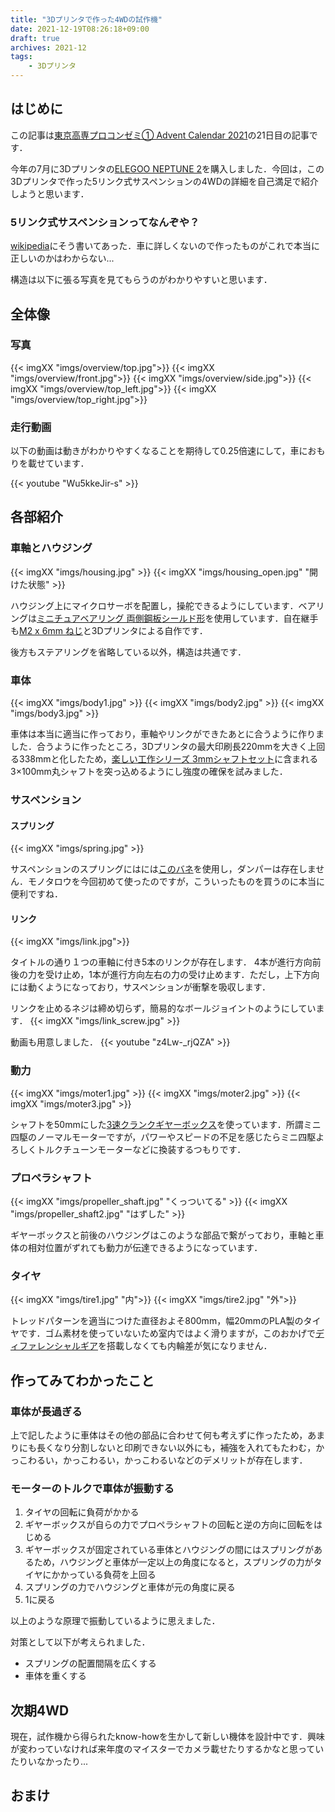 ```yaml
---
title: "3Dプリンタで作った4WDの試作機"
date: 2021-12-19T08:26:18+09:00
draft: true
archives: 2021-12
tags: 
    - 3Dプリンタ
---
```

## はじめに
この記事は[東京高専プロコンゼミ① Advent Calendar 2021](https://adventar.org/calendars/6568)の21日目の記事です．

今年の7月に3Dプリンタの[ELEGOO NEPTUNE 2](https://www.amazon.co.jp/dp/B0928PRRRH)を購入しました．今回は，この3Dプリンタで作った5リンク式サスペンションの4WDの詳細を自己満足で紹介しようと思います．

### 5リンク式サスペンションってなんぞや？
[wikipedia](https://ja.wikipedia.org/wiki/%E3%83%AA%E3%83%B3%E3%82%AF%E5%BC%8F%E3%82%B5%E3%82%B9%E3%83%9A%E3%83%B3%E3%82%B7%E3%83%A7%E3%83%B3#5%E3%83%AA%E3%83%B3%E3%82%AF%E5%BC%8F%E3%82%B5%E3%82%B9%E3%83%9A%E3%83%B3%E3%82%B7%E3%83%A7%E3%83%B3)にそう書いてあった．車に詳しくないので作ったものがこれで本当に正しいのかはわからない...

構造は以下に張る写真を見てもらうのがわかりやすいと思います．

## 全体像

### 写真
{{< imgXX "imgs/overview/top.jpg">}}
{{< imgXX "imgs/overview/front.jpg">}}
{{< imgXX "imgs/overview/side.jpg">}}
{{< imgXX "imgs/overview/top_left.jpg">}}
{{< imgXX "imgs/overview/top_right.jpg">}}

### 走行動画
以下の動画は動きがわかりやすくなることを期待して0.25倍速にして，車におもりを載せています．

{{< youtube "Wu5kkeJir-s" >}}

## 各部紹介
### 車軸とハウジング
{{< imgXX "imgs/housing.jpg" >}}
{{< imgXX "imgs/housing_open.jpg" "開けた状態" >}}

ハウジング上にマイクロサーボを配置し，操舵できるようにしています．ベアリングは[ミニチュアベアリング 両側鋼板シールド形](https://www.monotaro.com/p/1169/8496/?displayId=5)を使用しています．自在継手も[M2 x 6mm ねじ](https://www.monotaro.com/p/1212/0772/?displayId=5)と3Dプリンタによる自作です．

後方もステアリングを省略している以外，構造は共通です．

### 車体
{{< imgXX "imgs/body1.jpg" >}}
{{< imgXX "imgs/body2.jpg" >}}
{{< imgXX "imgs/body3.jpg" >}}

車体は本当に適当に作っており，車軸やリンクができたあとに合うように作りました．合うように作ったところ，3Dプリンタの最大印刷長220mmを大きく上回る338mmと化したため，[楽しい工作シリーズ 3mmシャフトセット](https://www.tamiya.com/japan/products/70105/index.html)に含まれる3×100mm丸シャフトを突っ込めるようにし強度の確保を試みました．


### サスペンション
#### スプリング
{{< imgXX "imgs/spring.jpg" >}}

サスペンションのスプリングにはには[このバネ](https://www.monotaro.com/p/0730/3204/)を使用し，ダンパーは存在しません．モノタロウを今回初めて使ったのですが，こういったものを買うのに本当に便利ですね．

#### リンク
{{< imgXX "imgs/link.jpg">}}

タイトルの通り１つの車軸に付き5本のリンクが存在します． 4本が進行方向前後の力を受け止め，1本が進行方向左右の力の受け止めます．ただし，上下方向には動くようになっており，サスペンションが衝撃を吸収します．

リンクを止めるネジは締め切らず，簡易的なボールジョイントのようにしています．
{{< imgXX "imgs/link_screw.jpg" >}}

動画も用意しました．
{{< youtube "z4Lw-_rjQZA" >}}



### 動力
{{< imgXX "imgs/moter1.jpg" >}}
{{< imgXX "imgs/moter2.jpg" >}}
{{< imgXX "imgs/moter3.jpg" >}}


シャフトを50mmにした[3速クランクギヤーボックス](https://www.tamiya.com/japan/products/70093/index.html)を使っています．所謂ミニ四駆のノーマルモーターですが，パワーやスピードの不足を感じたらミニ四駆よろしくトルクチューンモーターなどに換装するつもりです．

### プロペラシャフト
{{< imgXX "imgs/propeller_shaft.jpg" "くっついてる" >}}
{{< imgXX "imgs/propeller_shaft2.jpg" "はずした" >}}

ギヤーボックスと前後のハウジングはこのような部品で繋がっており，車軸と車体の相対位置がずれても動力が伝達できるようになっています．

### タイヤ
{{< imgXX "imgs/tire1.jpg" "内">}}
{{< imgXX "imgs/tire2.jpg" "外">}}

トレッドパターンを適当につけた直径およそ800mm，幅20mmのPLA製のタイヤです．ゴム素材を使っていないため室内ではよく滑りますが，このおかげで[ディファレンシャルギア](https://ja.wikipedia.org/wiki/%E5%B7%AE%E5%8B%95%E8%A3%85%E7%BD%AE)を搭載しなくても内輪差が気になりません．


## 作ってみてわかったこと
### 車体が長過ぎる
上で記したように車体はその他の部品に合わせて何も考えずに作ったため，あまりにも長くなり分割しないと印刷できない以外にも，補強を入れてもたわむ，かっこわるい，かっこわるい，かっこわるいなどのデメリットが存在します．



### モーターのトルクで車体が振動する

1. タイヤの回転に負荷がかかる
2. ギヤーボックスが自らの力でプロペラシャフトの回転と逆の方向に回転をはじめる
3. ギヤーボックスが固定されている車体とハウジングの間にはスプリングがあるため，ハウジングと車体が一定以上の角度になると，スプリングの力がタイヤにかかっている負荷を上回る
4. スプリングの力でハウジングと車体が元の角度に戻る
5. 1に戻る

以上のような原理で振動しているように思えました．

対策として以下が考えられました．  
- スプリングの配置間隔を広くする
- 車体を重くする


## 次期4WD
現在，試作機から得られたknow-howを生かして新しい機体を設計中です．興味が変わっていなければ来年度のマイスターでカメラ載せたりするかなと思っていたりいなかったり...


## おまけ
